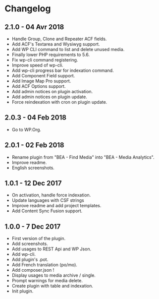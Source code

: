 # Changelog ##

## 2.1.0 - 04 Avr 2018
* Handle Group, Clone and Repeater ACF fields.
* Add ACF's Textarea and Wysiwyg support.
* Add WP CLI command to list and delete unused media.
* Finally lower PHP requirements to 5.6.
* Fix wp-cli command registering.
* Improve speed of wp-cli.
* Add wp-cli progress bar for indexation command.
* Add Component Field support.
* Add Image Map Pro support.
* Add ACF Options support.
* Add admin notices on plugin activation.
* Add admin notices on plugin update.
* Force reindexation with cron on plugin update.

## 2.0.3 - 04 Feb 2018
* Go to WP.Org.

## 2.0.1 - 02 Feb 2018
* Rename plugin from "BEA - Find Media" into "BEA - Media Analytics".
* Improve readme.
* English screenshots.

## 1.0.1 - 12 Dec 2017
* On activation, handle force indexation.
* Update languages with CSF strings
* Improve readme and add project templates.
* Add Content Sync Fusion support.

## 1.0.0 - 7 Dec 2017
* First version of the plugin.
* Add screenshots.
* Add usages to REST Api and WP Json.
* Add wp-cli.
* Add plugin's .pot.
* Add French translation (po/mo).
* Add composer.json !
* Display usages to media archive / single.
* Prompt warnings for media delete.
* Create plugin with table and indexation.
* Init plugin.
